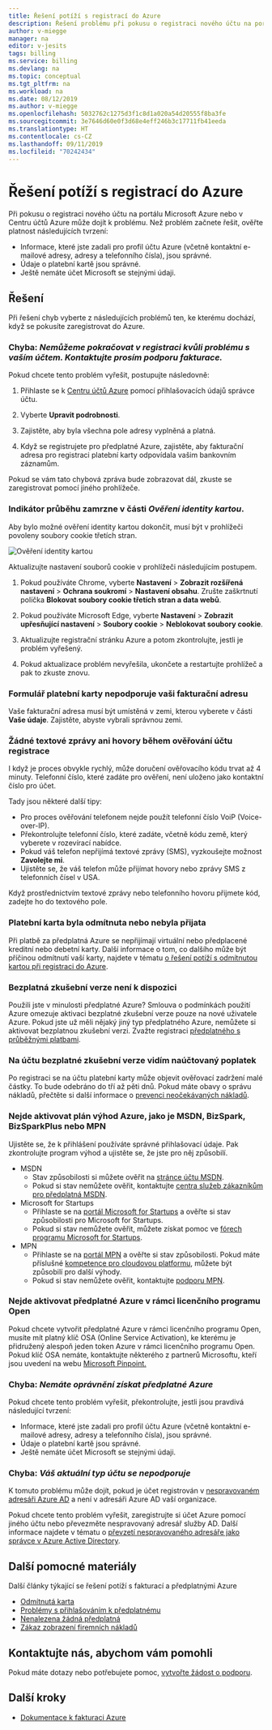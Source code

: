 ```yaml
---
title: Řešení potíží s registrací do Azure
description: Řešení problému při pokusu o registraci nového účtu na portálu Microsoft Azure nebo v centru účtů
author: v-miegge
manager: na
editor: v-jesits
tags: billing
ms.service: billing
ms.devlang: na
ms.topic: conceptual
ms.tgt_pltfrm: na
ms.workload: na
ms.date: 08/12/2019
ms.author: v-miegge
ms.openlocfilehash: 5032762c1275d3f1c8d1a020a54d20555f8ba3fe
ms.sourcegitcommit: 3e7646d60e0f3d68e4eff246b3c17711fb41eeda
ms.translationtype: HT
ms.contentlocale: cs-CZ
ms.lasthandoff: 09/11/2019
ms.locfileid: "70242434"
---
```

# <a name="troubleshoot-azure-sign-up"></a>Řešení potíží s registrací do Azure

Při pokusu o registraci nového účtu na portálu Microsoft Azure nebo v Centru účtů Azure může dojít k problému. Než problém začnete řešit, ověřte platnost následujících tvrzení:

- Informace, které jste zadali pro profil účtu Azure (včetně kontaktní e-mailové adresy, adresy a telefonního čísla), jsou správné.
- Údaje o platební kartě jsou správné.​
- Ještě nemáte účet Microsoft se stejnými údaji.

## <a name="resolutions"></a>Řešení

Při řešení chyb vyberte z následujících problémů ten, ke kterému dochází, když se pokusíte zaregistrovat do Azure.

### <a name="error-we-cannot-proceed-with-sign-up-due-to-an-issue-with-your-account-please-contact-billing-support"></a>Chyba: *Nemůžeme pokračovat v registraci kvůli problému s vaším účtem. Kontaktujte prosím podporu fakturace.*

Pokud chcete tento problém vyřešit, postupujte následovně:

1. Přihlaste se k [Centru účtů Azure](https://account.azure.com/Profile) pomocí přihlašovacích údajů správce účtu.

2. Vyberte **Upravit podrobnosti**.

3. Zajistěte, aby byla všechna pole adresy vyplněná a platná.

4. Když se registrujete pro předplatné Azure, zajistěte, aby fakturační adresa pro registraci platební karty odpovídala vašim bankovním záznamům.

Pokud se vám tato chybová zpráva bude zobrazovat dál, zkuste se zaregistrovat pomocí jiného prohlížeče.

### <a name="progress-bar-hangs-in-identity-verification-by-card-section"></a>Indikátor průběhu zamrzne v části *Ověření identity kartou*.

Aby bylo možné ověření identity kartou dokončit, musí být v prohlížeči povoleny soubory cookie třetích stran.

![Ověření identity kartou](./media/billing-troubleshoot-azure-sign-up/identify-verification-by-card.png)
 
Aktualizujte nastavení souborů cookie v prohlížeči následujícím postupem.

1. Pokud používáte Chrome, vyberte **Nastavení** > **Zobrazit rozšířená nastavení** > **Ochrana soukromí** > **Nastavení obsahu**. Zrušte zaškrtnutí políčka **Blokovat soubory cookie třetích stran a data webů**.

2. Pokud používáte Microsoft Edge, vyberte **Nastavení** > **Zobrazit upřesňující nastavení** > **Soubory cookie** > **Neblokovat soubory cookie**.

3. Aktualizujte registrační stránku Azure a potom zkontrolujte, jestli je problém vyřešený.

4. Pokud aktualizace problém nevyřešila, ukončete a restartujte prohlížeč a pak to zkuste znovu.

### <a name="credit-card-form-doesnt-support-my-billing-address"></a>Formulář platební karty nepodporuje vaši fakturační adresu

Vaše fakturační adresa musí být umístěná v zemi, kterou vyberete v části **Vaše údaje**. Zajistěte, abyste vybrali správnou zemi.

### <a name="no-text-messages-or-calls-during-sign-up-account-verification"></a>Žádné textové zprávy ani hovory během ověřování účtu registrace

I když je proces obvykle rychlý, může doručení ověřovacího kódu trvat až 4 minuty. Telefonní číslo, které zadáte pro ověření, není uloženo jako kontaktní číslo pro účet.

Tady jsou některé další tipy:

- Pro proces ověřování telefonem nejde použít telefonní číslo VoiP (Voice-over-IP).
- Překontrolujte telefonní číslo, které zadáte, včetně kódu země, který vyberete v rozevírací nabídce.
- Pokud váš telefon nepřijímá textové zprávy (SMS), vyzkoušejte možnost **Zavolejte mi**.
- Ujistěte se, že váš telefon může přijímat hovory nebo zprávy SMS z telefonních čísel v USA.

Když prostřednictvím textové zprávy nebo telefonního hovoru přijmete kód, zadejte ho do textového pole.

### <a name="credit-card-declined-or-not-accepted"></a>Platební karta byla odmítnuta nebo nebyla přijata

Při platbě za předplatná Azure se nepřijímají virtuální nebo předplacené kreditní nebo debetní karty. Další informace o tom, co dalšího může být příčinou odmítnutí vaší karty, najdete v tématu [o řešení potíží s odmítnutou kartou při registraci do Azure](https://support.microsoft.com/help/4042960).

### <a name="free-trial-is-not-available"></a>Bezplatná zkušební verze není k dispozici

Použili jste v minulosti předplatné Azure? Smlouva o podmínkách použití Azure omezuje aktivaci bezplatné zkušební verze pouze na nové uživatele Azure. Pokud jste už měli nějaký jiný typ předplatného Azure, nemůžete si aktivovat bezplatnou zkušební verzi. Zvažte registraci [předplatného s průběžnými platbami](https://azure.microsoft.com/offers/ms-azr-0003p/).

### <a name="i-saw-a-charge-on-my-free-trial-account"></a>Na účtu bezplatné zkušební verze vidím naúčtovaný poplatek

Po registraci se na účtu platební karty může objevit ověřovací zadržení malé částky. To bude odebráno do tří až pěti dnů. Pokud máte obavy o správu nákladů, přečtěte si další informace o [prevenci neočekávaných nákladů](billing-getting-started.md).

### <a name="cant-activate-azure-benefit-plan-like-msdn-bizspark-bizsparkplus-or-mpn"></a>Nejde aktivovat plán výhod Azure, jako je MSDN, BizSpark, BizSparkPlus nebo MPN

Ujistěte se, že k přihlášení používáte správné přihlašovací údaje. Pak zkontrolujte program výhod a ujistěte se, že jste pro něj způsobilí.

- MSDN 
  - Stav způsobilosti si můžete ověřit na [stránce účtu MSDN](https://msdn.microsoft.com/subscriptions/manage/default.aspx).
  - Pokud si stav nemůžete ověřit, kontaktujte [centra služeb zákazníkům pro předplatná MSDN](https://msdn.microsoft.com/library/aa493452.aspx).
- Microsoft for Startups
  - Přihlaste se na [portál Microsoft for Startups](https://startups.microsoft.com/#start-two) a ověřte si stav způsobilosti pro Microsoft for Startups.
  - Pokud si stav nemůžete ověřit, můžete získat pomoc ve [fórech programu Microsoft for Startups](https://www.microsoftpartnercommunity.com/t5/Microsoft-for-Startups/ct-p/Microsoft_Startups).
- MPN 
  - Přihlaste se na [portál MPN](https://mspartner.microsoft.com/Pages/Locale.aspx) a ověřte si stav způsobilosti. Pokud máte příslušné [kompetence pro cloudovou platformu](https://mspartner.microsoft.com/pages/membership/cloud-platform-competency.aspx), můžete být způsobilí pro další výhody.
  - Pokud si stav nemůžete ověřit, kontaktujte [podporu MPN](https://mspartner.microsoft.com/Pages/Support/Premium/contact-support.aspx).

### <a name="cant-activate-new-azure-in-open-subscription"></a>Nejde aktivovat předplatné Azure v rámci licenčního programu Open

Pokud chcete vytvořit předplatné Azure v rámci licenčního programu Open, musíte mít platný klíč OSA (Online Service Activation), ke kterému je přidružený alespoň jeden token Azure v rámci licenčního programu Open. Pokud klíč OSA nemáte, kontaktujte některého z partnerů Microsoftu, kteří jsou uvedení na webu [Microsoft Pinpoint.](https://pinpoint.microsoft.com/)

### <a name="error-you-are-not-eligible-for-an-azure-subscription"></a>Chyba: *Nemáte oprávnění získat předplatné Azure*

Pokud chcete tento problém vyřešit, překontrolujte, jestli jsou pravdivá následující tvrzení:

- Informace, které jste zadali pro profil účtu Azure (včetně kontaktní e-mailové adresy, adresy a telefonního čísla), jsou správné.
- Údaje o platební kartě jsou správné.​
- Ještě nemáte účet Microsoft se stejnými údaji.

### <a name="error-your-current-account-type-is-not-supported"></a>Chyba: *Váš aktuální typ účtu se nepodporuje*

K tomuto problému může dojít, pokud je účet registrován v [nespravovaném adresáři Azure AD](../active-directory/users-groups-roles/directory-self-service-signup.md) a není v adresáři Azure AD vaší organizace. 

Pokud chcete tento problém vyřešit, zaregistrujte si účet Azure pomocí jiného účtu nebo převezměte nespravovaný adresář služby AD. Další informace najdete v tématu o [převzetí nespravovaného adresáře jako správce v Azure Active Directory](../active-directory/users-groups-roles/domains-admin-takeover.md).
 
## <a name="additional-help-resources"></a>Další pomocné materiály

Další články týkající se řešení potíží s fakturací a předplatnými Azure

- [Odmítnutá karta](billing-troubleshoot-declined-card.md)
- [Problémy s přihlašováním k předplatnému](billing-troubleshoot-sign-in-issue.md)
- [Nenalezena žádná předplatná](billing-no-subscriptions-found.md)
- [Zákaz zobrazení firemních nákladů](billing-enterprise-mgmt-grp-troubleshoot-cost-view.md)

## <a name="contact-us-for-help"></a>Kontaktujte nás, abychom vám pomohli

Pokud máte dotazy nebo potřebujete pomoc, [vytvořte žádost o podporu](https://ms.portal.azure.com/#blade/Microsoft_Azure_Support/HelpAndSupportBlade/newsupportrequest).

## <a name="next-steps"></a>Další kroky

- [Dokumentace k fakturaci Azure](index.md)
